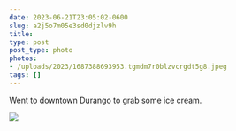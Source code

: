 ```yaml
---
date: 2023-06-21T23:05:02-0600
slug: a2j5o7m05e3sd0djzlv9h
title: 
type: post
post_type: photo
photos:
- /uploads/2023/1687388693953.tgmdm7r0blzvcrgdt5g8.jpeg
tags: []
---
```

Went to downtown Durango to grab some ice cream.


![](/uploads/2023/1687388693953.tgmdm7r0blzvcrgdt5g8.jpeg)


